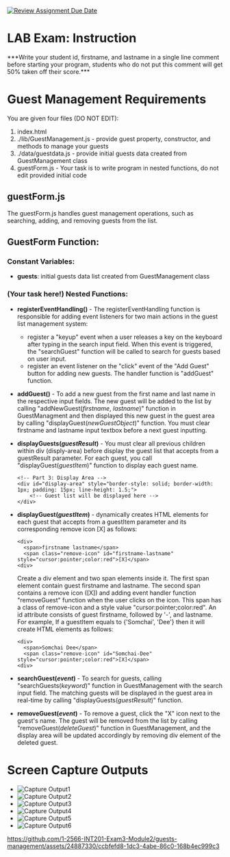 [![Review Assignment Due Date](https://classroom.github.com/assets/deadline-readme-button-24ddc0f5d75046c5622901739e7c5dd533143b0c8e959d652212380cedb1ea36.svg)](https://classroom.github.com/a/vex6jufP)
# LAB Exam: Instruction

\*\*\*Write your student id, firstname, and lastname in a single line comment before starting your program, students who do not put this comment will get 50% taken off their score.\*\*\*

# Guest Management Requirements

You are given four files (DO NOT EDIT):

1.  index.html
2.  ./lib/GuestManagement.js - provide guest property, constructor, and methods to manage your guests
3.  ./data/guestdata.js - provide initial guests data created from GuestManagement class
4.  guestForm.js - Your task is to write program in nested functions, do not edit provided initial code

## guestForm.js

The guestForm.js handles guest management operations, such as searching, adding, and removing guests from the list.

## GuestForm Function:

### Constant Variables:

- **guests**: initial guests data list created from GuestManagement class

### (Your task here!) Nested Functions:

- **registerEventHandling()** - The registerEventHandling function is responsible for adding event listeners for two main actions in the guest list management system:

  - register a "keyup" event when a user releases a key on the keyboard after typing in the search input field. When this event is triggered, the "searchGuest" function will be called to search for guests based on user input.
  - register an event listener on the "click" event of the "Add Guest" button for adding new guests. The handler function is "addGuest" function.

- **addGuest()** - To add a new guest from the first name and last name in the respective input fields. The new guest will be added to the list by calling "addNewGuest(_firstname_, _lastname_)" function in GuestManagment and then displayed this new guest in the guest area by calling "displayGuest(_newGuestObject_)" function. You must clear firstname and lastname input textbox before a next guest inputting.

- **displayGuests(_guestResult_)** - You must clear all previous children within div (disply-area) before display the guest list that accepts from a guestResult parameter. For each guest, you call "displayGuest(_guestItem_)" function to display each guest name.

  ```
  <!-- Part 3: Display Area -->
  <div id="display-area" style="border-style: solid; border-width: 1px; padding: 15px; line-height: 1.5;">
      <!-- Guest list will be displayed here -->
  </div>
  ```

- **displayGuest(_guestItem_)** - dynamically creates HTML elements for each guest that accepts from a guestItem parameter and its corresponding remove icon [X] as follows:

  ```
  <div>
    <span>firstname lastname</span>
    <span class="remove-icon" id="firstname-lastname" style="cursor:pointer;color:red">[X]</span>
  <div>
  ```

  Create a div element and two span elements inside it. The first span element contain guest firstname and lastname. The second span contains a remove icon ([X]) and adding event handler function "removeGuest" function when the user clicks on the icon. This span has a class of remove-icon and a style value "cursor:pointer;color:red". An id attribute consists of guest firstname, followed by '-', and lastname. For example, If a guestItem equals to {'Somchai', 'Dee'} then it will create HTML elements as follows:

  ```
  <div>
    <span>Somchai Dee</span>
    <span class="remove-icon" id="Somchai-Dee" style="cursor:pointer;color:red">[X]</span>
  <div>
  ```

- **searchGuest(_event_)** - To search for guests, calling "searchGuests(_keyword_)" function in GuestManagement with the search input field. The matching guests will be displayed in the guest area in real-time by calling "displayGuests(_guestResult_)" function.

- **removeGuest(_event_)** - To remove a guest, click the "X" icon next to the guest's name. The guest will be removed from the list by calling "removeGuest(_deleteGuest_)" function in GuestManagement, and the display area will be updated accordingly by removing div element of the deleted guest.

# Screen Capture Outputs

- ![Capture Output1](/assets/images/CaptureOutput1.JPG)
- ![Capture Output2](/assets/images/CaptureOutput2.JPG)
- ![Capture Output3](/assets/images/CaptureOutput3.JPG)
- ![Capture Output4](/assets/images/CaptureOutput4.JPG)
- ![Capture Output5](/assets/images/CaptureOutput5.JPG)
- ![Capture Output6](/assets/images/CaptureOutput6.JPG)

https://github.com/1-2566-INT201-Exam3-Module2/guests-management/assets/24887330/ccbfefd8-1dc3-4abe-86c0-168b4ec999c3

